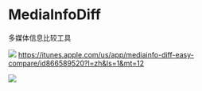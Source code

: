 # MediaInfoDiff
多媒体信息比较工具

[![](http://res.cloudinary.com/dfzokzfi5/image/upload/c_scale,w_124/v1411092419/app-store-button_pw05je.png)](https://itunes.apple.com/us/app/mediainfo-diff-easy-compare/id866589520?l=zh&ls=1&mt=12) https://itunes.apple.com/us/app/mediainfo-diff-easy-compare/id866589520?l=zh&ls=1&mt=12

![](http://a1.mzstatic.com/us/r30/Purple3/v4/03/be/5e/03be5ef0-d66d-61a3-e34b-8497b6b9696c/screen800x500.jpeg)
